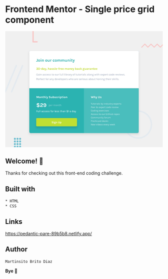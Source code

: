 # Frontend Mentor - Single price grid component

![Design preview for the Single price grid component coding challenge](./design/desktop-preview.jpg)

## Welcome! 👋

Thanks for checking out this front-end coding challenge.

## Built with
    * HTML
    * CSS

## Links

https://pedantic-pare-89b5b8.netlify.app/

## Author

    Martinsito Brito Diaz

**Bye** 🚀
